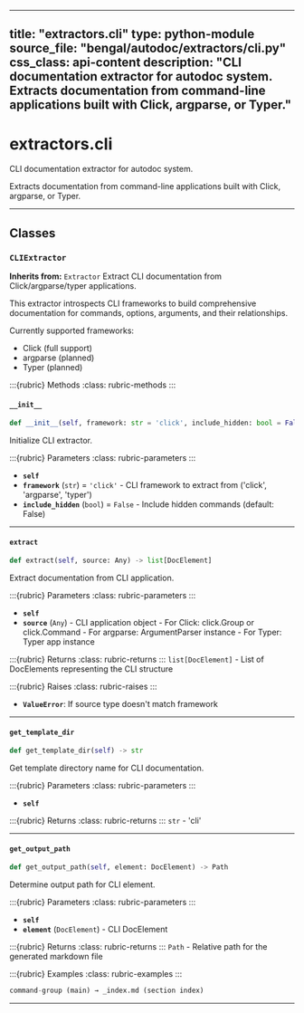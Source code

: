 
---
title: "extractors.cli"
type: python-module
source_file: "bengal/autodoc/extractors/cli.py"
css_class: api-content
description: "CLI documentation extractor for autodoc system.  Extracts documentation from command-line applications built with Click, argparse, or Typer."
---

# extractors.cli

CLI documentation extractor for autodoc system.

Extracts documentation from command-line applications built with Click, argparse, or Typer.

---

## Classes

### `CLIExtractor`

**Inherits from:** `Extractor`
Extract CLI documentation from Click/argparse/typer applications.

This extractor introspects CLI frameworks to build comprehensive documentation
for commands, options, arguments, and their relationships.

Currently supported frameworks:
- Click (full support)
- argparse (planned)
- Typer (planned)




:::{rubric} Methods
:class: rubric-methods
:::
#### `__init__`
```python
def __init__(self, framework: str = 'click', include_hidden: bool = False)
```

Initialize CLI extractor.



:::{rubric} Parameters
:class: rubric-parameters
:::
- **`self`**
- **`framework`** (`str`) = `'click'` - CLI framework to extract from ('click', 'argparse', 'typer')
- **`include_hidden`** (`bool`) = `False` - Include hidden commands (default: False)





---
#### `extract`
```python
def extract(self, source: Any) -> list[DocElement]
```

Extract documentation from CLI application.



:::{rubric} Parameters
:class: rubric-parameters
:::
- **`self`**
- **`source`** (`Any`) - CLI application object - For Click: click.Group or click.Command - For argparse: ArgumentParser instance - For Typer: Typer app instance

:::{rubric} Returns
:class: rubric-returns
:::
`list[DocElement]` - List of DocElements representing the CLI structure

:::{rubric} Raises
:class: rubric-raises
:::
- **`ValueError`**: If source type doesn't match framework



---
#### `get_template_dir`
```python
def get_template_dir(self) -> str
```

Get template directory name for CLI documentation.



:::{rubric} Parameters
:class: rubric-parameters
:::
- **`self`**

:::{rubric} Returns
:class: rubric-returns
:::
`str` - 'cli'




---
#### `get_output_path`
```python
def get_output_path(self, element: DocElement) -> Path
```

Determine output path for CLI element.



:::{rubric} Parameters
:class: rubric-parameters
:::
- **`self`**
- **`element`** (`DocElement`) - CLI DocElement

:::{rubric} Returns
:class: rubric-returns
:::
`Path` - Relative path for the generated markdown file




:::{rubric} Examples
:class: rubric-examples
:::
```python
command-group (main) → _index.md (section index)
```


---
